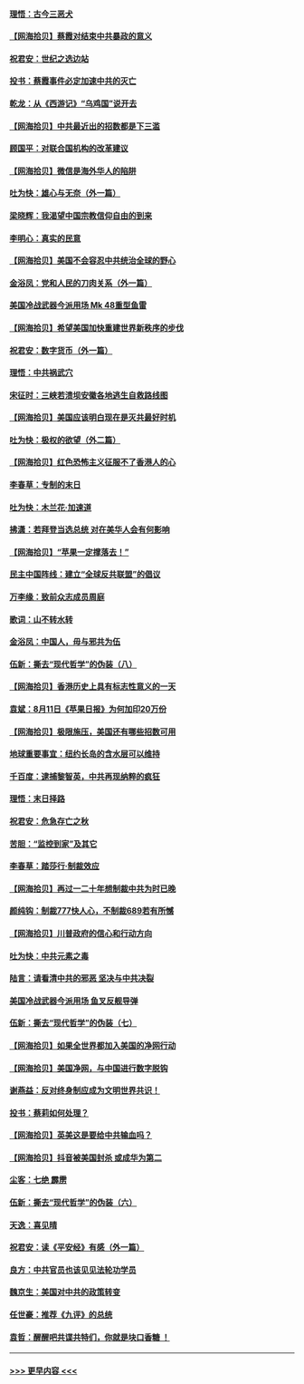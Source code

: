 #### [理悟：古今三恶犬](../pages/nsc993/n12345190.md?t=08210602) 
#### [【网海拾贝】蔡霞对结束中共暴政的意义](../pages/nsc993/n12344263.md?t=08210602) 
#### [祝君安：世纪之选边站](../pages/nsc993/n12342382.md?t=08210602) 
#### [投书：蔡霞事件必定加速中共的灭亡](../pages/nsc993/n12341881.md?t=08210602) 
#### [乾龙：从《西游记》“乌鸡国”说开去](../pages/nsc993/n12341690.md?t=08210602) 
#### [【网海拾贝】中共最近出的招数都是下三滥](../pages/nsc993/n12341593.md?t=08210602) 
#### [顾国平：对联合国机构的改革建议](../pages/nsc993/n12339928.md?t=08210602) 
#### [【网海拾贝】微信是海外华人的陷阱](../pages/nsc993/n12338868.md?t=08210602) 
#### [吐为快：雄心与无奈（外一篇）](../pages/nsc993/n12338132.md?t=08210602) 
#### [梁晓辉：我渴望中国宗教信仰自由的到来](../pages/nsc993/n12336657.md?t=08210602) 
#### [李明心：真实的民意](../pages/nsc993/n12336089.md?t=08210602) 
#### [【网海拾贝】美国不会容忍中共统治全球的野心](../pages/nsc993/n12336063.md?t=08210602) 
#### [金浴凤：党和人民的刀肉关系（外一篇）](../pages/nsc993/n12335834.md?t=08210602) 
#### [美国冷战武器今派用场 Mk 48重型鱼雷](../pages/nsc993/n12335354.md?t=08210602) 
#### [【网海拾贝】希望美国加快重建世界新秩序的步伐](../pages/nsc993/n12334224.md?t=08210602) 
#### [祝君安：数字货币（外一篇）](../pages/nsc993/n12334186.md?t=08210602) 
#### [理悟：中共祸武穴](../pages/nsc993/n12333962.md?t=08210602) 
#### [宋征时：三峡若溃坝安徽各地逃生自救路线图](../pages/nsc993/n12332450.md?t=08210602) 
#### [【网海拾贝】美国应该明白现在是灭共最好时机](../pages/nsc993/n12332313.md?t=08210602) 
#### [吐为快：极权的欲望（外二篇）](../pages/nsc993/n12332089.md?t=08210602) 
#### [【网海拾贝】红色恐怖主义征服不了香港人的心](../pages/nsc993/n12329296.md?t=08210602) 
#### [李春草：专制的末日](../pages/nsc993/n12329079.md?t=08210602) 
#### [吐为快：木兰花‧加速道](../pages/nsc993/n12327366.md?t=08210602) 
#### [拂潇：若拜登当选总统 对在美华人会有何影响](../pages/nsc993/n12295996.md?t=08210602) 
#### [【网海拾贝】“苹果一定撑落去！”](../pages/nsc993/n12326784.md?t=08210602) 
#### [民主中国阵线：建立“全球反共联盟”的倡议](../pages/nsc993/n12324177.md?t=08210602) 
#### [万李缘：致前众志成员周庭](../pages/nsc993/n12324635.md?t=08210602) 
#### [歌词：山不转水转](../pages/nsc993/n12324599.md?t=08210602) 
#### [金浴凤：中国人，毋与邪共为伍](../pages/nsc993/n12324257.md?t=08210602) 
#### [伍新：撕去“现代哲学”的伪装（八）](../pages/nsc993/n12324188.md?t=08210602) 
#### [【网海拾贝】香港历史上具有标志性意义的一天](../pages/nsc993/n12324021.md?t=08210602) 
#### [袁斌：8月11日《苹果日报》为何加印20万份](../pages/nsc993/n12323955.md?t=08210602) 
#### [【网海拾贝】极限施压，美国还有哪些招数可用](../pages/nsc993/n12322512.md?t=08210602) 
#### [地球重要事宜：纽约长岛的含水层可以维持](../pages/nsc993/n12321844.md?t=08210602) 
#### [千百度：逮捕黎智英，中共再现纳粹的疯狂](../pages/nsc993/n12321777.md?t=08210602) 
#### [理悟：末日择路](../pages/nsc993/n12320812.md?t=08210602) 
#### [祝君安：危急存亡之秋](../pages/nsc993/n12320795.md?t=08210602) 
#### [苦胆：“监控到家”及其它](../pages/nsc993/n12320751.md?t=08210602) 
#### [李春草：踏莎行·制裁效应](../pages/nsc993/n12318290.md?t=08210602) 
#### [【网海拾贝】再过一二十年想制裁中共为时已晚](../pages/nsc993/n12318195.md?t=08210602) 
#### [颜纯钩：制裁777快人心，不制裁689若有所憾](../pages/nsc993/n12316912.md?t=08210602) 
#### [【网海拾贝】川普政府的信心和行动方向](../pages/nsc993/n12316673.md?t=08210602) 
#### [吐为快：中共元素之毒](../pages/nsc993/n12316547.md?t=08210602) 
#### [陆言：请看清中共的邪恶 坚决与中共决裂](../pages/nsc993/n12315784.md?t=08210602) 
#### [美国冷战武器今派用场 鱼叉反舰导弹](../pages/nsc993/n12316258.md?t=08210602) 
#### [伍新：撕去“现代哲学”的伪装（七）](../pages/nsc993/n12315846.md?t=08210602) 
#### [【网海拾贝】如果全世界都加入美国的净网行动](../pages/nsc993/n12315588.md?t=08210602) 
#### [【网海拾贝】美国净网，与中国进行数字脱钩](../pages/nsc993/n12312813.md?t=08210602) 
#### [谢燕益：反对终身制应成为文明世界共识！](../pages/nsc993/n12310465.md?t=08210602) 
#### [投书：蔡莉如何处理？](../pages/nsc993/n12310224.md?t=08210602) 
#### [【网海拾贝】英美这是要给中共输血吗？](../pages/nsc993/n12307646.md?t=08210602) 
#### [【网海拾贝】抖音被美国封杀 或成华为第二](../pages/nsc993/n12305277.md?t=08210602) 
#### [尘客：七绝 霹雳](../pages/nsc993/n12304053.md?t=08210602) 
#### [伍新：撕去“现代哲学”的伪装（六）](../pages/nsc993/n12303243.md?t=08210602) 
#### [天逸：喜见晴](../pages/nsc993/n12303226.md?t=08210602) 
#### [祝君安：读《平安经》有感（外一篇）](../pages/nsc993/n12303170.md?t=08210602) 
#### [良方：中共官员也该见见法轮功学员](../pages/nsc993/n12302985.md?t=08210602) 
#### [魏京生：美国对中共的政策转变](../pages/nsc993/n12302929.md?t=08210602) 
#### [任世豪：推荐《九评》的总统](../pages/nsc993/n12302838.md?t=08210602) 
#### [袁哲：醒醒吧共谍共特们，你就是块口香糖 ！](../pages/nsc993/n12302678.md?t=08210602) 

----
#### [ >>> 更早内容 <<< ](../indexes/nsc993-earlier.md)
